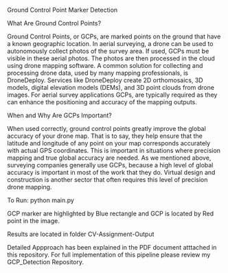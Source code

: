 Ground Control Point Marker Detection

What Are Ground Control Points?

Ground Control Points, or GCPs, are marked points on the ground that have a known geographic location. In aerial surveying, a drone can be used to autonomously collect photos of the survey area. If used, GCPs must be visible in these aerial photos. The photos are then processed in the cloud using drone mapping software. A common solution for collecting and processing drone data, used by many mapping professionals, is DroneDeploy. Services like DroneDeploy create 2D orthomosaics, 3D models, digital elevation models (DEMs), and 3D point clouds from drone images. For aerial survey applications GCPs, are typically required as they can enhance the positioning and accuracy of the mapping outputs.

When and Why Are GCPs Important?

When used correctly, ground control points greatly improve the global accuracy of your drone map. That is to say, they help ensure that the latitude and longitude of any point on your map corresponds accurately with actual GPS coordinates. This is important in situations where precision mapping and true global accuracy are needed. As we mentioned above, surveying companies generally use GCPs, because a high level of global accuracy is important in most of the work that they do. Virtual design and construction is another sector that often requires this level of precision drone mapping.

To Run:
python main.py

GCP marker are highlighted by Blue rectangle and GCP is located by Red point in the image.

Results are located in folder CV-Assignment-Output

Detailed Appproach has been explained in the PDF document atttached in this repository. For full implementation of this pipeline please review my GCP_Detection Repository.


